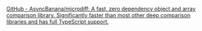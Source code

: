 
[GitHub - AsyncBanana/microdiff: A fast, zero dependency object and array comparison library. Significantly faster than most other deep comparison libraries and has full TypeScript support.](https://github.com/AsyncBanana/microdiff)
